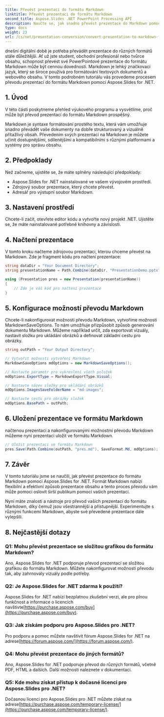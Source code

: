 ```yaml
---
title: Převést prezentaci do formátu Markdown
linktitle: Převést prezentaci do formátu Markdown
second_title: Aspose.Slides .NET PowerPoint Processing API
description: Naučte se, jak snadno převést prezentace do Markdown pomocí Aspose.Slides for .NET. Podrobný průvodce s příklady kódu.
type: docs
weight: 23
url: /cs/net/presentation-conversion/convert-presentation-to-markdown-format/
---
```


dnešní digitální době je potřeba převádět prezentace do různých formátů stále důležitější. Ať už jste student, obchodní profesionál nebo tvůrce obsahu, schopnost převést své PowerPointové prezentace do formátu Markdown může být cennou dovedností. Markdown je lehký značkovací jazyk, který se široce používá pro formátování textových dokumentů a webového obsahu. V tomto podrobném tutoriálu vás provedeme procesem převodu prezentací do formátu Markdown pomocí Aspose.Slides for .NET.

## 1. Úvod

V této části poskytneme přehled výukového programu a vysvětlíme, proč může být převod prezentací do formátu Markdown prospěšný.

Markdown je syntaxe formátování prostého textu, která vám umožňuje snadno převádět vaše dokumenty na dobře strukturovaný a vizuálně přitažlivý obsah. Převedením svých prezentací na Markdown je můžete učinit dostupnějšími, sdílenějšími a kompatibilními s různými platformami a systémy pro správu obsahu.

## 2. Předpoklady

Než začneme, ujistěte se, že máte splněny následující předpoklady:

- Aspose.Slides for .NET nainstalované ve vašem vývojovém prostředí.
- Zdrojový soubor prezentace, který chcete převést.
- Adresář pro výstupní soubor Markdown.

## 3. Nastavení prostředí

Chcete-li začít, otevřete editor kódu a vytvořte nový projekt .NET. Ujistěte se, že máte nainstalované potřebné knihovny a závislosti.

## 4. Načtení prezentace

V tomto kroku načteme zdrojovou prezentaci, kterou chceme převést na Markdown. Zde je fragment kódu pro načtení prezentace:

```csharp
string dataDir = "Your Document Directory";
string presentationName = Path.Combine(dataDir, "PresentationDemo.pptx");

using (Presentation pres = new Presentation(presentationName))
{
    // Zde je váš kód pro načtení prezentace
}
```

## 5. Konfigurace možností převodu Markdown

Chcete-li nakonfigurovat možnosti převodu Markdown, vytvoříme možnosti MarkdownSaveOptions. To nám umožňuje přizpůsobit způsob generování dokumentu Markdown. Můžeme například určit, zda exportovat vizuály, nastavit složku pro ukládání obrázků a definovat základní cestu pro obrázky.

```csharp
string outPath = "Your Output Directory";

// Vytvořit možnosti vytváření Markdown
MarkdownSaveOptions mdOptions = new MarkdownSaveOptions();

// Nastavte parametr pro vykreslení všech položek
mdOptions.ExportType = MarkdownExportType.Visual;

// Nastavte název složky pro ukládání obrázků
mdOptions.ImagesSaveFolderName = "md-images";

// Nastavte cestu pro obrázky složek
mdOptions.BasePath = outPath;
```

## 6. Uložení prezentace ve formátu Markdown

načtenou prezentací a nakonfigurovanými možnostmi převodu Markdown můžeme nyní prezentaci uložit ve formátu Markdown.

```csharp
// Uložit prezentaci ve formátu Markdown
pres.Save(Path.Combine(outPath, "pres.md"), SaveFormat.Md, mdOptions);
```

## 7. Závěr

V tomto tutoriálu jsme se naučili, jak převést prezentace do formátu Markdown pomocí Aspose.Slides for .NET. Formát Markdown nabízí flexibilní a efektivní způsob prezentace obsahu a tento proces převodu vám může pomoci oslovit širší publikum pomocí vašich prezentací.

Nyní máte znalosti a nástroje pro převod vašich prezentací do formátu Markdown, díky čemuž jsou všestrannější a přístupnější. Experimentujte s různými funkcemi Markdown, abyste své převedené prezentace dále vylepšili.

## 8. Nejčastější dotazy

### Q1: Mohu převést prezentace se složitou grafikou do formátu Markdown?

Ano, Aspose.Slides for .NET podporuje převod prezentací se složitou grafikou do formátu Markdown. Můžete nakonfigurovat možnosti převodu tak, aby zahrnovaly vizuály podle potřeby.

### Q2: Je Aspose.Slides for .NET zdarma k použití?

Aspose.Slides for .NET nabízí bezplatnou zkušební verzi, ale pro plnou funkčnost a informace o licencích navštivte[https://purchase.aspose.com/buy](https://purchase.aspose.com/buy).

### Q3: Jak získám podporu pro Aspose.Slides pro .NET?

 Pro podporu a pomoc můžete navštívit fórum Aspose.Slides for .NET na adrese[https://forum.aspose.com/](https://forum.aspose.com/).

### Q4: Mohu převést prezentace do jiných formátů?

Ano, Aspose.Slides for .NET podporuje převod do různých formátů, včetně PDF, HTML a dalších. Další možnosti naleznete v dokumentaci.

### Q5: Kde mohu získat přístup k dočasné licenci pro Aspose.Slides pro .NET?

 Dočasnou licenci pro Aspose.Slides pro .NET můžete získat na adrese[https://purchase.aspose.com/temporary-license/](https://purchase.aspose.com/temporary-license/).
